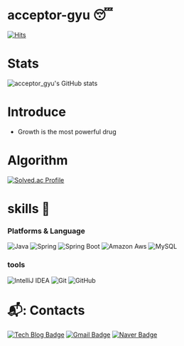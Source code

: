 # acceptor-gyu 😴

[![Hits](https://hits.seeyoufarm.com/api/count/incr/badge.svg?url=https%3A%2F%2Fgithub.com%2Facceptor-gyu&count_bg=%2392ED4C&title_bg=%2333AA42&icon=&icon_color=%23E7E7E7&title=hits&edge_flat=false)](https://hits.seeyoufarm.com)

# Stats
![acceptor_gyu's GitHub stats](https://github-readme-stats.vercel.app/api?username=acceptor-gyu&theme=merko&show_icons=true)

# Introduce
- Growth is the most powerful drug

# Algorithm
[![Solved.ac Profile](http://mazassumnida.wtf/api/v2/generate_badge?boj=acceptor_gyu)](https://solved.ac/acceptor_gyu/)

# skills 👾
### Platforms & Language
![Java](https://img.shields.io/badge/Java-007396.svg?&style=for-the-badge&logo=Java&logoColor=white)
![Spring](https://img.shields.io/badge/Spring-6DB33F.svg?&style=for-the-badge&logo=Java&logoColor=white)
![Spring Boot](https://img.shields.io/badge/Spring%20Boot-6DB33F.svg?&style=for-the-badge&logo=Java&logoColor=white)
![Amazon Aws](https://img.shields.io/badge/Amazon%20Aws-232F3E.svg?&style=for-the-badge&logo=Java&logoColor=white)
![MySQL](https://img.shields.io/badge/MySQL-4479A1.svg?&style=for-the-badge&logo=Java&logoColor=white)

### tools
![IntelliJ IDEA](https://img.shields.io/badge/IntelliJ%20IDEA-000000.svg?&style=for-the-badge&logo=Java&logoColor=white)
![Git](https://img.shields.io/badge/Git-F05032.svg?&style=for-the-badge&logo=Java&logoColor=white)
![GitHub](https://img.shields.io/badge/GitHub-181717.svg?&style=for-the-badge&logo=Java&logoColor=white)


# 📬: Contacts
[![Tech Blog Badge](http://img.shields.io/badge/-Tech%20blog-black?style=flat-square&link=https://velog.io/@tjdrb0402/)](https://velog.io/@tjdrb0402/)
[![Gmail Badge](https://img.shields.io/badge/Gmail-d14836?style=flat-square&logo=Gmail&logoColor=white&link=mailto:gseonggyu968@gmail.com)](mailto:gseonggyu968@gmail.com)
[![Naver Badge](https://img.shields.io/badge/Naver-03C75A?style=flat-square&logo=Naver&logoColor=white&link=mailto:tjdrb0204@naver.com)](mailto:tjdrb0204@naver.com)



<!--
**acceptor-gyu/acceptor-gyu** is a ✨ _special_ ✨ repository because its `README.md` (this file) appears on your GitHub profile.

Here are some ideas to get you started:

- 🔭 I’m currently working on ...
- 🌱 I’m currently learning ...
- 👯 I’m looking to collaborate on ...
- 🤔 I’m looking for help with ...
- 💬 Ask me about ...
- 📫 How to reach me: ...
- 😄 Pronouns: ...
- ⚡ Fun fact: ...
-->
